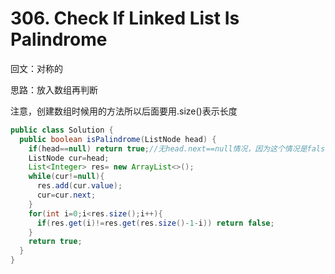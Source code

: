 # 306. Check If Linked List Is Palindrome

回文：对称的

思路：放入数组再判断

注意，创建数组时候用的方法所以后面要用.size()表示长度

```java
public class Solution {
  public boolean isPalindrome(ListNode head) {
    if(head==null) return true;//无head.next==null情况，因为这个情况是false,合并到后面一起判定
    ListNode cur=head;
    List<Integer> res= new ArrayList<>();
    while(cur!=null){
      res.add(cur.value);
      cur=cur.next;
    }
    for(int i=0;i<res.size();i++){
      if(res.get(i)!=res.get(res.size()-1-i)) return false;
    }
    return true;
  }
}

